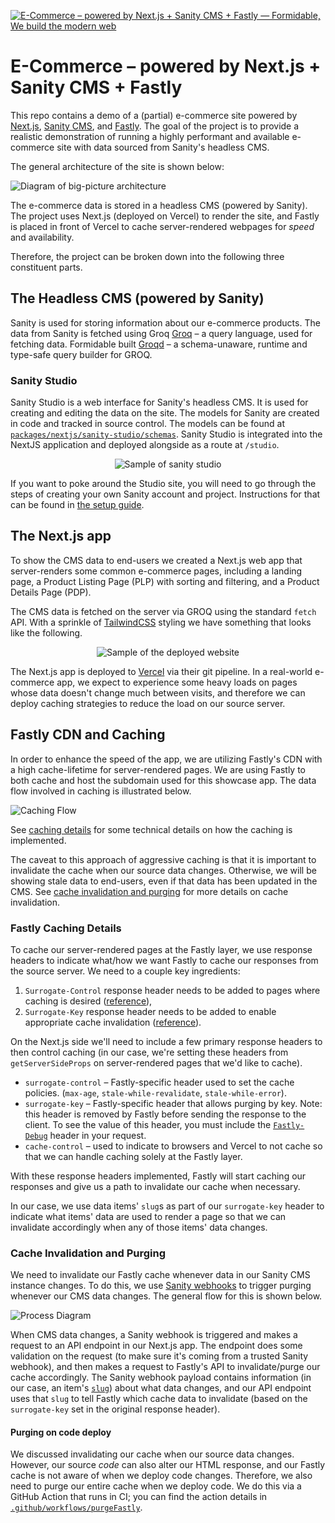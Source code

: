 [![E-Commerce – powered by Next.js + Sanity CMS + Fastly — Formidable, We build the modern web](https://raw.githubusercontent.com/FormidableLabs/nextjs-sanity-fe/main/nextjs-sanity-fe-Hero.png)](https://formidable.com/open-source/)

# E-Commerce – powered by Next.js + Sanity CMS + Fastly

This repo contains a demo of a (partial) e-commerce site powered by [Next.js](https://nextjs.org/), [Sanity CMS](https://www.sanity.io/), and [Fastly](https://www.fastly.com/). The goal of the project is to provide a realistic demonstration of running a highly performant and available e-commerce site with data sourced from Sanity's headless CMS.

The general architecture of the site is shown below:

![Diagram of big-picture architecture](./docs/img/big-picture.png)

The e-commerce data is stored in a headless CMS (powered by Sanity). The project uses Next.js (deployed on Vercel) to render the site, and Fastly is placed in front of Vercel to cache server-rendered webpages for _speed_ and availability.

Therefore, the project can be broken down into the following three constituent parts.

## The Headless CMS (powered by Sanity)

Sanity is used for storing information about our e-commerce products. The data from Sanity is fetched using Groq [Groq](https://www.sanity.io/docs/groq) – a query language, used for fetching data. Formidable built [Groqd](https://formidable.com/open-source/groqd/) – a schema-unaware, runtime and type-safe query builder for GROQ.

### Sanity Studio

Sanity Studio is a web interface for Sanity's headless CMS. It is used for creating and editing the data on the site. The models for Sanity are created in code and tracked in source control. The models can be found at [`packages/nextjs/sanity-studio/schemas`](./packages/sanity/schemas). Sanity Studio is integrated into the NextJS application and deployed alongside as a route at `/studio`.

<p align="center">
  <img src="./docs/img/sanity-studio-sample.png" alt="Sample of sanity studio" />
</p>

If you want to poke around the Studio site, you will need to go through the steps of creating your own Sanity account and project. Instructions for that can be found in [the setup guide](./setup.md).

## The Next.js app

To show the CMS data to end-users we created a Next.js web app that server-renders some common e-commerce pages, including a landing page, a Product Listing Page (PLP) with sorting and filtering, and a Product Details Page (PDP).

The CMS data is fetched on the server via GROQ using the standard `fetch` API. With a sprinkle of [TailwindCSS](https://tailwindcss.com/) styling we have something that looks like the following.

<p align="center">
  <img src="./docs/img/website-sample.png" alt="Sample of the deployed website" />
</p>

The Next.js app is deployed to [Vercel](https://vercel.com) via their git pipeline. In a real-world e-commerce app, we expect to experience some heavy loads on pages whose data doesn't change much between visits, and therefore we can deploy caching strategies to reduce the load on our source server.

## Fastly CDN and Caching

In order to enhance the speed of the app, we are utilizing Fastly's CDN with a high cache-lifetime for server-rendered pages. We are using Fastly to both cache and host the subdomain used for this showcase app. The data flow involved in caching is illustrated below.

![Caching Flow](./docs/img/caching-diagram.png)

See [caching details](#fastly-caching-details) for some technical details on how the caching is implemented.

The caveat to this approach of aggressive caching is that it is important to invalidate the cache when our source data changes. Otherwise, we will be showing stale data to end-users, even if that data has been updated in the CMS. See [cache invalidation and purging](#cache-invalidation-and-purging) for more details on cache invalidation.

### Fastly Caching Details

To cache our server-rendered pages at the Fastly layer, we use response headers to indicate what/how we want Fastly to cache our responses from the source server. We need to a couple key ingredients:

1. `Surrogate-Control` response header needs to be added to pages where caching is desired ([reference](https://docs.fastly.com/en/guides/working-with-surrogate-keys)),
2. `Surrogate-Key` response header needs to be added to enable appropriate cache invalidation ([reference](https://developer.fastly.com/reference/api/purging/)).

On the Next.js side we'll need to include a few primary response headers to then control caching (in our case, we're setting these headers from `getServerSideProps` on server-rendered pages that we'd like to cache).

- `surrogate-control` – Fastly-specific header used to set the cache policies. (`max-age`, `stale-while-revalidate`, `stale-while-error`).
- `surrogate-key` – Fastly-specific header that allows purging by key. Note: this header is removed by Fastly before sending the response to the client. To see the value of this header, you must include the [`Fastly-Debug`](https://developer.fastly.com/reference/http/http-headers/Fastly-Debug/) header in your request.
- `cache-control` – used to indicate to browsers and Vercel to not cache so that we can handle caching solely at the Fastly layer.

With these response headers implemented, Fastly will start caching our responses and give us a path to invalidate our cache when necessary.

In our case, we use data items' `slug`s as part of our `surrogate-key` header to indicate what items' data are used to render a page so that we can invalidate accordingly when any of those items' data changes.

### Cache Invalidation and Purging

We need to invalidate our Fastly cache whenever data in our Sanity CMS instance changes. To do this, we use [Sanity webhooks](https://www.sanity.io/docs/webhooks) to trigger purging whenever our CMS data changes. The general flow for this is shown below.

![Process Diagram](./docs/img/purging-diagram.png)

When CMS data changes, a Sanity webhook is triggered and makes a request to an API endpoint in our Next.js app. The endpoint does some validation on the request (to make sure it's coming from a trusted Sanity webhook), and then makes a request to Fastly's API to invalidate/purge our cache accordingly. The Sanity webhook payload contains information (in our case, an item's [`slug`](https://www.sanity.io/docs/slug-type)) about what data changes, and our API endpoint uses that `slug` to tell Fastly which cache data to invalidate (based on the `surrogate-key` set in the original response header).

<!-- TODO: Diagram for this flow, too... -->

#### Purging on code deploy

We discussed invalidating our cache when our source data changes. However, our source _code_ can also alter our HTML response, and our Fastly cache is not aware of when we deploy code changes. Therefore, we also need to purge our entire cache when we deploy code. We do this via a GitHub Action that runs in CI; you can find the action details in [`.github/workflows/purgeFastly`](./.github/workflows/purgeFastly.yml).
